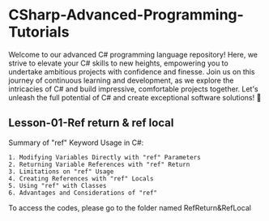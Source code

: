 # CSharp-Advanced-Programming-Tutorials
Welcome to our advanced C# programming language repository! Here, we strive to elevate your C# skills to new heights, empowering you to undertake ambitious projects with confidence and finesse. Join us on this journey of continuous learning and development, as we explore the intricacies of C# and build impressive, comfortable projects together. Let's unleash the full potential of C# and create exceptional software solutions! 🚀

## Lesson-01-Ref return & ref local

Summary of "ref" Keyword Usage in C#:

    1. Modifying Variables Directly with "ref" Parameters
    2. Returning Variable References with "ref" Return
    3. Limitations on "ref" Usage
    4. Creating References with "ref" Locals
    5. Using "ref" with Classes
    6. Advantages and Considerations of "ref"

To access the codes, please go to the folder named RefReturn&RefLocal

